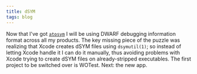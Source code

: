 ```yaml
---
title: dSYM
tags: blog
---
```


Now that I've got [`atosym`](http://www.wincent.com/a/products/atosym/) I will be using DWARF debugging information format across all my products. The key missing piece of the puzzle was realizing that Xcode creates dSYM files using `dsymutil(1)`; so instead of letting Xcode handle it I can do it manually, thus avoiding problems with Xcode trying to create dSYM files on already-stripped executables. The first project to be switched over is WOTest. Next: the new app.
